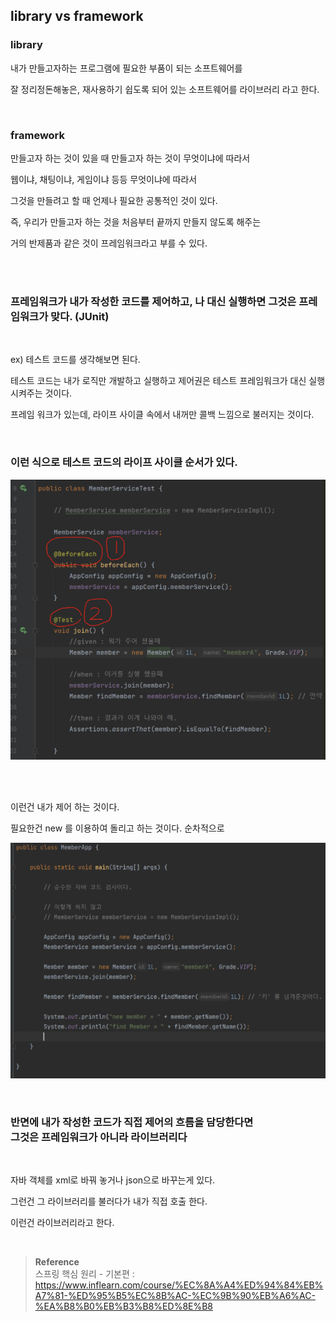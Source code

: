 ## library vs framework

### library

내가 만들고자하는 프로그램에 필요한 부품이 되는 소프트웨어를

잘 정리정돈해놓은, 재사용하기 쉽도록 되어 있는 소프트웨어를 라이브러리 라고 한다.

<br/>

### framework

만들고자 하는 것이 있을 때 만들고자 하는 것이 무엇이냐에 따라서

웹이냐, 채팅이냐, 게임이냐 등등 무엇이냐에 따라서 

그것을 만들려고 할 때 언제나 필요한 공통적인 것이 있다. 

즉, 우리가 만들고자 하는 것을 처음부터 끝까지 만들지 않도록 해주는 

거의 반제품과 같은 것이 프레임워크라고 부를 수 있다.

<br/><br/>


### 프레임워크가 내가 작성한 코드를 제어하고, 나 대신 실행하면 그것은 프레임워크가 맞다. (JUnit)

<br/>

ex) 테스트 코드를 생각해보면 된다. 

테스트 코드는 내가 로직만 개발하고 실행하고 제어권은 테스트 프레임워크가 대신 실행 시켜주는 것이다. 

프레임 워크가 있는데, 라이프 사이클 속에서 내꺼만 콜백 느낌으로 불러지는 것이다.

<br/>

### 이런 식으로 테스트 코드의 라이프 사이클 순서가 있다.

![이미지](/programming/img/뉴스3.PNG)

<br/>

<br/>

이런건 내가 제어 하는 것이다.

필요한건 new 를 이용하여 돌리고 하는 것이다. 순차적으로

![이미지](/programming/img/뉴스5.PNG)

<br/>


### 반면에 내가 작성한 코드가 직접 제어의 흐름을 담당한다면 <br/>그것은 프레임워크가 아니라 라이브러리다
<br/>

자바 객체를 xml로 바꿔 놓거나 json으로 바꾸는게 있다. 

그런건 그 라이브러리를 불러다가 내가 직접 호출 한다. 

이런건 라이브러리라고 한다.


<br/>


>**Reference** <br/>스프링 핵심 원리 - 기본편 : https://www.inflearn.com/course/%EC%8A%A4%ED%94%84%EB%A7%81-%ED%95%B5%EC%8B%AC-%EC%9B%90%EB%A6%AC-%EA%B8%B0%EB%B3%B8%ED%8E%B8
